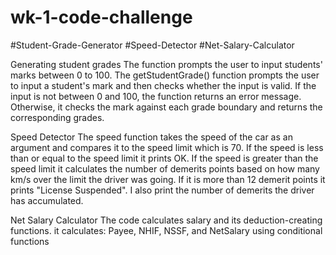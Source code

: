 # wk-1-code-challenge
#Student-Grade-Generator
#Speed-Detector
#Net-Salary-Calculator



Generating student grades
The function prompts the user to input students' marks between 0 to 100. The getStudentGrade() function prompts the user to input a student's mark and then checks whether the input is valid. If the input is not between 0 and 100, the function returns an error message. Otherwise, it checks the mark against each grade boundary and returns the corresponding grades.

Speed Detector
The speed function takes the speed of the car as an argument and compares it to the speed limit which is 70. If the speed is less than or equal to the speed limit it prints OK. If the speed is greater than the speed limit it calculates the number of demerits points based on how many km/s over the limit the driver was going. If it is more than 12 demerit points it prints  "License Suspended". I also print the number of demerits the driver has accumulated.

Net Salary Calculator
The code calculates salary and its deduction-creating functions. it calculates: Payee, NHIF, NSSF, and NetSalary using conditional functions

